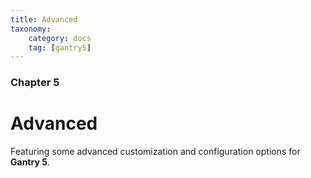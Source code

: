 ```yaml
---
title: Advanced
taxonomy:
    category: docs
    tag: [gantry5]
---
```


### Chapter 5

# Advanced

Featuring some advanced customization and configuration options for **Gantry 5**.
